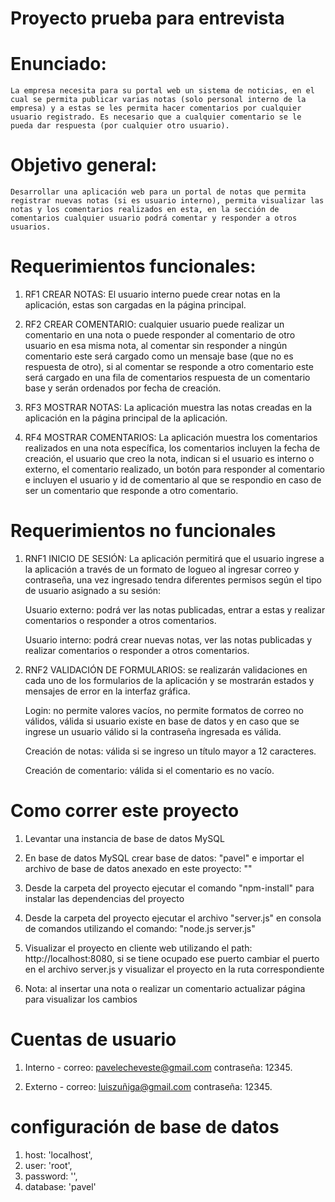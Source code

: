 # Proyecto prueba para entrevista

# Enunciado:
    La empresa necesita para su portal web un sistema de noticias, en el cual se permita publicar varias notas (solo personal interno de la empresa) y a estas se les permita hacer comentarios por cualquier usuario registrado. Es necesario que a cualquier comentario se le pueda dar respuesta (por cualquier otro usuario).

# Objetivo general:
    Desarrollar una aplicación web para un portal de notas que permita registrar nuevas notas (si es usuario interno), permita visualizar las notas y los comentarios realizados en esta, en la sección de comentarios cualquier usuario podrá comentar y responder a otros usuarios.
	
# Requerimientos funcionales:
1. RF1 CREAR NOTAS: El usuario interno puede crear notas en la aplicación, estas son cargadas en la página principal.

2. RF2 CREAR COMENTARIO: cualquier usuario puede realizar un comentario en una nota o puede responder al comentario de otro usuario en esa misma nota, al comentar sin responder a ningún comentario este será cargado como un mensaje base (que no es respuesta de otro), si al comentar se responde a otro comentario este será cargado en una fila de comentarios respuesta de un comentario base y serán ordenados por fecha de creación.

3. RF3 MOSTRAR NOTAS: La aplicación muestra las notas creadas en la aplicación en la página principal de la aplicación.

4. RF4 MOSTRAR COMENTARIOS: La aplicación muestra los comentarios realizados en una nota específica, los comentarios incluyen la fecha de creación, el usuario que creo la nota, indican si el usuario es interno o externo, el comentario realizado, un botón para responder al comentario e incluyen el usuario y id de comentario al que se respondio en caso de ser un comentario que responde a otro comentario.

# Requerimientos no funcionales
1. RNF1 INICIO DE SESIÓN: La aplicación permitirá que el usuario ingrese a la aplicación a través de un formato de logueo al ingresar correo y contraseña, una vez ingresado tendra diferentes permisos según el tipo de usuario asignado a su sesión:

	Usuario externo: podrá ver las notas publicadas, entrar a estas y realizar comentarios o responder a otros comentarios. 

	Usuario interno: podrá crear nuevas notas, ver las notas publicadas y realizar comentarios o responder a otros comentarios. 

2. RNF2 VALIDACIÓN DE FORMULARIOS: se realizarán validaciones en cada uno de los formularios de la aplicación y se mostrarán estados y mensajes de error en la interfaz gráfica.
    
    Login: no permite valores vacíos, no permite formatos de correo no válidos, válida si usuario existe en base de datos y en caso que se ingrese un usuario válido si la contraseña ingresada es válida.

    Creación de notas: válida si se ingreso un título mayor a 12 caracteres.

    Creación de comentario: válida si el comentario es no vacío.


# Como correr este proyecto 

1. Levantar una instancia de base de datos MySQL

2. En base de datos MySQL crear base de datos: "pavel" e importar el archivo de base de datos anexado en este proyecto: "" 

3. Desde la carpeta del proyecto ejecutar el comando "npm-install" para instalar las dependencias del proyecto

4. Desde la carpeta del proyecto ejecutar el archivo "server.js" en consola de comandos utilizando el comando: "node.js server.js"

4. Visualizar el proyecto en cliente web utilizando el path: http://localhost:8080, si se tiene ocupado ese puerto cambiar el puerto en el
    archivo server.js y visualizar el proyecto en la ruta correspondiente

5. Nota: al insertar una nota o realizar un comentario actualizar página para visualizar los cambios

# Cuentas de usuario

1. Interno - correo: pavelecheveste@gmail.com contraseña: 12345.

2. Externo - correo: luiszuñiga@gmail.com contraseña: 12345.

# configuración de base de datos
1. host: 'localhost',
2. user: 'root',
3. password: '',
4. database: 'pavel'
